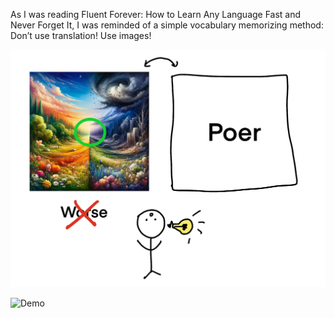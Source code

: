 As I was reading Fluent Forever: How to Learn Any Language Fast and Never Forget It, I was reminded of a simple vocabulary memorizing method: Don’t use translation! Use images!

![](media/poer.png)

![Demo](https://github.com/esther119/replicate-nodejs/blob/main/media/demo.gif)
